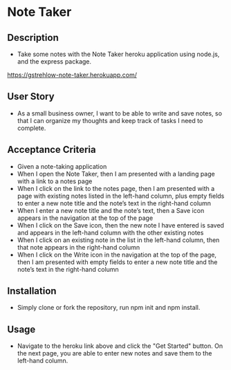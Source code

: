 # Note Taker

## Description 

- Take some notes with the Note Taker heroku application using node.js, and the express package.

https://gstrehlow-note-taker.herokuapp.com/

## User Story

- As a small business owner, I want to be able to write and save notes, so that I can organize my thoughts and keep track of tasks I need to complete.

## Acceptance Criteria

- Given a note-taking application
- When I open the Note Taker, then I am presented with a landing page with a link to a notes page
- When I click on the link to the notes page, then I am presented with a page with existing notes listed in the left-hand column, plus empty fields to enter a new note title and the note’s text in the right-hand column
- When I enter a new note title and the note’s text, then a Save icon appears in the navigation at the top of the page
- When I click on the Save icon, then the new note I have entered is saved and appears in the left-hand column with the other existing notes
- When I click on an existing note in the list in the left-hand column, then that note appears in the right-hand column
- When I click on the Write icon in the navigation at the top of the page, then I am presented with empty fields to enter a new note title and the note’s text in the right-hand column

## Installation

- Simply clone or fork the repository, run npm init and npm install.

## Usage 

- Navigate to the heroku link above and click the "Get Started" button. On the next page, you are able to enter new notes and save them to the left-hand column. 

